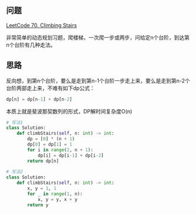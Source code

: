 ## 问题
[LeetCode 70. Climbing Stairs](https://leetcode.com/problems/climbing-stairs/)

非常简单的动态规划习题，爬楼梯，一次爬一步或两步，问给定n个台阶，到达第n个台阶有几种走法。

## 思路
反向想，到第n个台阶，要么是走到第n-1个台阶一步走上来，要么是走到第n-2个台阶两部走上来，不难有如下dp公式：
```python
dp[n] = dp[n-1] + dp[n-2]
```
本质上就是斐波那契数列的形式，DP解时间复杂度O(n)
```python
# 写法1
class Solution:
    def climbStairs(self, n: int) -> int:
        dp = [0] * (n + 1)
        dp[0] = dp[1] = 1
        for i in range(2, n + 1):
            dp[i] = dp[i-1] + dp[i-2]
        return dp[n]
        
# 写法2
class Solution:
    def climbStairs(self, n: int) -> int:
        x, y = 1, 1
        for _ in range(1, n):
            x, y = y, x + y
        return y
```

